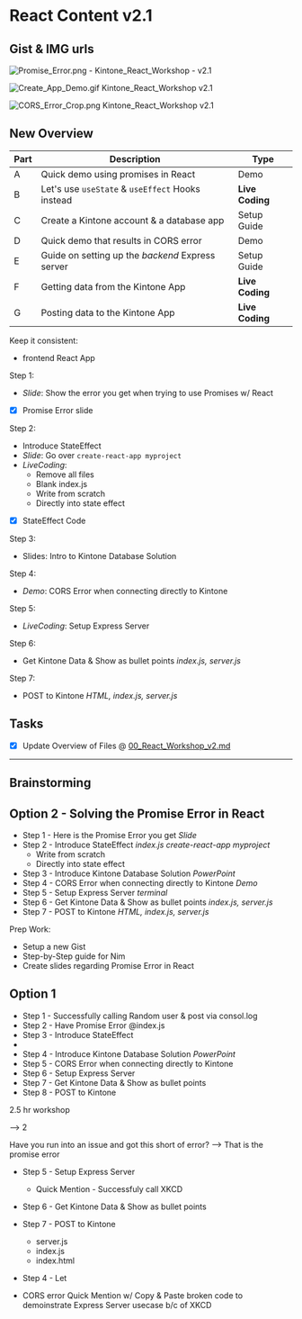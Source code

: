 # React Content v2.1

## Gist & IMG urls

![Promise_Error.png - Kintone_React_Workshop - v2.1](https://user-images.githubusercontent.com/30670749/125893011-dbc39697-4944-4684-84a7-1472aeeb8407.png)

![Create_App_Demo.gif Kintone_React_Workshop v2.1](https://user-images.githubusercontent.com/30670749/125898739-1bc018ac-1740-40e0-91cc-ab829192d2ea.gif)

![CORS_Error_Crop.png Kintone_React_Workshop v2.1](https://user-images.githubusercontent.com/30670749/125892916-ef0f189c-af9f-4dc4-95d6-c0a111bb7238.png)

## New Overview

| Part | Description                                      | Type            |
| ---- | ------------------------------------------------ | --------------- |
| A    | Quick demo using promises in React               | Demo            |
| B    | Let's use `useState` & `useEffect` Hooks instead | **Live Coding** |
| C    | Create a Kintone account & a database app        | Setup Guide     |
| D    | Quick demo that results in CORS error            | Demo            |
| E    | Guide on setting up the *backend* Express server | Setup Guide     |
| F    | Getting data from the Kintone App                | **Live Coding** |
| G    | Posting data to the Kintone App                  | **Live Coding** |

Keep it consistent:
  - frontend React App

Step 1:
  - *Slide*: Show the error you get when trying to use Promises w/ React
  - [x] Promise Error slide

Step 2:
  - Introduce StateEffect
  - *Slide*: Go over `create-react-app myproject`
  - *LiveCoding*:
    - Remove all files
    - Blank index.js
    - Write from scratch
    - Directly into state effect
  - [x] StateEffect Code

Step 3:
  - Slides: Intro to Kintone Database Solution

Step 4:
  - *Demo*: CORS Error when connecting directly to Kintone

Step 5:
  - *LiveCoding*: Setup Express Server

Step 6:
  - Get Kintone Data & Show as bullet points *index.js, server.js*

Step 7:
  - POST to Kintone *HTML, index.js, server.js*

## Tasks
  - [x] Update Overview of Files @ [00_React_Workshop_v2.md](00_React_Workshop_v2.md)

---

## Brainstorming

## Option 2 - Solving the Promise Error in React
  - Step 1 - Here is the Promise Error you get *Slide*
  - Step 2 - Introduce StateEffect *index.js* *create-react-app myproject*
    - Write from scratch
    - Directly into state effect
  - Step 3 - Introduce Kintone Database Solution *PowerPoint*
  - Step 4 - CORS Error when connecting directly to Kintone *Demo*
  - Step 5 - Setup Express Server *terminal*
  - Step 6 - Get Kintone Data & Show as bullet points *index.js, server.js*
  - Step 7 - POST to Kintone *HTML, index.js, server.js*

Prep Work:
- Setup a new Gist
- Step-by-Step guide for Nim
- Create slides regarding Promise Error in React

## Option 1
  - Step 1 - Successfully calling Random user & post via consol.log
  - Step 2 - Have Promise Error @index.js
  - Step 3 - Introduce StateEffect
  -
  - Step 4 - Introduce Kintone Database Solution *PowerPoint*
  - Step 5 - CORS Error when connecting directly to Kintone
  - Step 6 - Setup Express Server
  - Step 7 - Get Kintone Data & Show as bullet points
  - Step 8 - POST to Kintone

2.5 hr workshop

--> 2

Have you run into an issue and got this short of error?
--> That is the promise error


  - Step 5 - Setup Express Server
    - Quick Mention - Successfuly call XKCD
  - Step 6 - Get Kintone Data & Show as bullet points
  - Step 7 - POST to Kintone
    - server.js
    - index.js
    - index.html


  - Step 4 - Let
  - CORS error Quick Mention w/ Copy & Paste broken code to demoinstrate Express Server usecase b/c of XKCD
